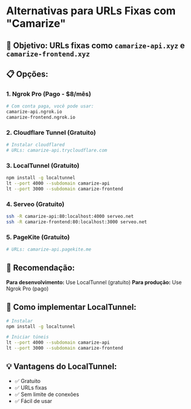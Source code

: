 # Alternativas para URLs Fixas com "Camarize"

## 🎯 **Objetivo:** URLs fixas como `camarize-api.xyz` e `camarize-frontend.xyz`

## 📋 **Opções:**

### 1. **Ngrok Pro** (Pago - $8/mês)
```bash
# Com conta paga, você pode usar:
camarize-api.ngrok.io
camarize-frontend.ngrok.io
```

### 2. **Cloudflare Tunnel** (Gratuito)
```bash
# Instalar cloudflared
# URLs: camarize-api.trycloudflare.com
```

### 3. **LocalTunnel** (Gratuito)
```bash
npm install -g localtunnel
lt --port 4000 --subdomain camarize-api
lt --port 3000 --subdomain camarize-frontend
```

### 4. **Serveo** (Gratuito)
```bash
ssh -R camarize-api:80:localhost:4000 serveo.net
ssh -R camarize-frontend:80:localhost:3000 serveo.net
```

### 5. **PageKite** (Gratuito)
```bash
# URLs: camarize-api.pagekite.me
```

## 🚀 **Recomendação:**

**Para desenvolvimento:** Use LocalTunnel (gratuito)
**Para produção:** Use Ngrok Pro (pago)

## 📝 **Como implementar LocalTunnel:**

```bash
# Instalar
npm install -g localtunnel

# Iniciar túneis
lt --port 4000 --subdomain camarize-api
lt --port 3000 --subdomain camarize-frontend
```

## 💡 **Vantagens do LocalTunnel:**
- ✅ Gratuito
- ✅ URLs fixas
- ✅ Sem limite de conexões
- ✅ Fácil de usar
